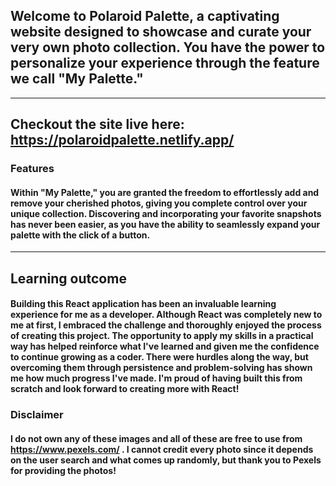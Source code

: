 ## Welcome to Polaroid Palette, a captivating website designed to showcase and curate your very own photo collection. You have the power to personalize your experience through the feature we call "My Palette."
---
## Checkout the site live here: https://polaroidpalette.netlify.app/
### Features
#### Within "My Palette," you are granted the freedom to effortlessly add and remove your cherished photos, giving you complete control over your unique collection. Discovering and incorporating your favorite snapshots has never been easier, as you have the ability to seamlessly expand your palette with the click of a button.
---
## Learning outcome
#### Building this React application has been an invaluable learning experience for me as a developer. Although React was completely new to me at first, I embraced the challenge and thoroughly enjoyed the process of creating this project. The opportunity to apply my skills in a practical way has helped reinforce what I've learned and given me the confidence to continue growing as a coder. There were hurdles along the way, but overcoming them through persistence and problem-solving has shown me how much progress I've made. I'm proud of having built this from scratch and look forward to creating more with React!
### Disclaimer 
#### I do not own any of these images and all of these are free to use from https://www.pexels.com/ . I cannot credit every photo since it depends on the user search and what comes up randomly, but thank you to Pexels for providing the photos!


